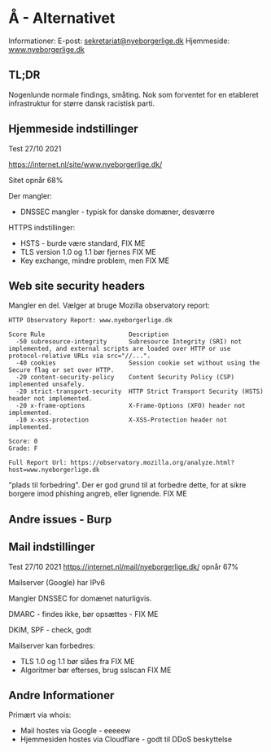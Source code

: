 


# Å - Alternativet

Informationer:
E-post: sekretariat@nyeborgerlige.dk
Hjemmeside: www.nyeborgerlige.dk


## TL;DR

Nogenlunde normale findings, småting. Nok som forventet for en etableret infrastruktur for større dansk racistisk parti.


## Hjemmeside indstillinger

Test 27/10 2021

https://internet.nl/site/www.nyeborgerlige.dk/

Sitet opnår 68%

Der mangler:
* DNSSEC mangler - typisk for danske domæner, desværre

HTTPS indstillinger:

* HSTS - burde være standard, FIX ME
* TLS version 1.0 og 1.1 bør fjernes FIX ME
* Key exchange, mindre problem, men FIX ME


## Web site security headers

Mangler en del. Vælger at bruge Mozilla observatory report:

```
HTTP Observatory Report: www.nyeborgerlige.dk

Score Rule                       Description
  -50 subresource-integrity      Subresource Integrity (SRI) not implemented, and external scripts are loaded over HTTP or use protocol-relative URLs via src="//...".
  -40 cookies                    Session cookie set without using the Secure flag or set over HTTP.
  -20 content-security-policy    Content Security Policy (CSP) implemented unsafely.
  -20 strict-transport-security  HTTP Strict Transport Security (HSTS) header not implemented.
  -20 x-frame-options            X-Frame-Options (XFO) header not implemented.
  -10 x-xss-protection           X-XSS-Protection header not implemented.

Score: 0
Grade: F

Full Report Url: https://observatory.mozilla.org/analyze.html?host=www.nyeborgerlige.dk
```

"plads til forbedring". Der er god grund til at forbedre dette, for at sikre borgere imod phishing angreb, eller lignende. FIX ME

## Andre issues - Burp


## Mail indstillinger

Test 27/10 2021
https://internet.nl/mail/nyeborgerlige.dk/ opnår 67%

Mailserver (Google) har IPv6

Mangler DNSSEC for domænet naturligvis.

DMARC - findes ikke, bør opsættes - FIX ME

DKIM, SPF - check, godt

Mailserver kan forbedres:
* TLS 1.0 og 1.1 bør slåes fra FIX ME
* Algoritmer bør efterses, brug sslscan FIX ME

## Andre Informationer

Primært via whois:

* Mail hostes via Google - eeeeew
* Hjemmesiden hostes via Cloudflare  - godt til DDoS beskyttelse
